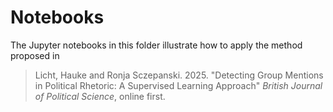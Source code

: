 # Notebooks

The Jupyter notebooks in this folder illustrate how to apply the method proposed in 

> Licht, Hauke and Ronja Sczepanski. 2025. "Detecting Group Mentions in Political Rhetoric: A Supervised Learning Approach" *British Journal of Political Science*, online first.

